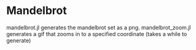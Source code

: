 # Mandelbrot

mandelbrot.jl generates the mandelbrot set as a png.
mandelbrot_zoom.jl generates a gif that zooms in to a specified coordinate (takes a while to generate)

